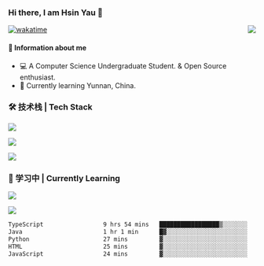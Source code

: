 ### Hi there, I am Hsin Yau 👋 
[![wakatime](https://wakatime.com/badge/user/893c8e97-1b52-4df0-9ce6-6d44e435d752.svg)](https://wakatime.com/@893c8e97-1b52-4df0-9ce6-6d44e435d752)
<img src="https://github-readme-stats.mrdulin.vercel.app/api?username=Hsinyau&count_private=true&show_icons=true&hide_border=true&icon_color=586069&title_color=0366d6" align="right">

#### 🎯 Information about me
- 💻 A Computer Science Undergraduate Student. & Open Source enthusiast.
- 🌱 Currently learning Yunnan, China.

### 🛠 技术栈 | Tech Stack
![](https://skillicons.dev/icons?i=html,css,js,ts,sass,jquery,bootstrap,vue&theme=light) 

![](https://skillicons.dev/icons?i=vite,nuxtjs,webpack,tailwindcss,windicss,nodejs,express,markdown&theme=light)

![](https://skillicons.dev/icons?i=mysql,mongodb,git,pug,vscode,idea,ps,figma&theme=light)

### 📖 学习中 | Currently Learning

![](https://skillicons.dev/icons?i=react,nextjs,svelte,nestjs,nginx,docker,rollupjs&theme=light)

<img src="https://github-readme-stats.vercel.app/api/top-langs?username=Hsinyau&show_icons=true&locale=en&layout=compact&hide=html&langs_count=10" />

<!--START_SECTION:waka-->

```txt
TypeScript                 9 hrs 54 mins   █████████████████▒░░░░░░░   68.89 %
Java                       1 hr 1 min      █▓░░░░░░░░░░░░░░░░░░░░░░░   07.08 %
Python                     27 mins         ▓░░░░░░░░░░░░░░░░░░░░░░░░   03.20 %
HTML                       25 mins         ▓░░░░░░░░░░░░░░░░░░░░░░░░   02.94 %
JavaScript                 24 mins         ▓░░░░░░░░░░░░░░░░░░░░░░░░   02.84 %
```

<!--END_SECTION:waka-->
